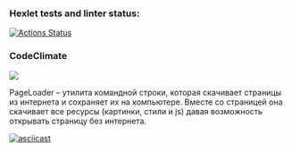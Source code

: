 ### Hexlet tests and linter status:
[![Actions Status](https://github.com/razamanaza/frontend-testing-react-project-lvl1/workflows/hexlet-check/badge.svg)](https://github.com/razamanaza/frontend-testing-react-project-lvl1/actions)

### CodeClimate
<a href="https://codeclimate.com/github/razamanaza/frontend-testing-react-project-lvl1/test_coverage"><img src="https://api.codeclimate.com/v1/badges/7046498e421fed01d411/test_coverage" /></a>

PageLoader – утилита командной строки, которая скачивает страницы из интернета и сохраняет их на компьютере. Вместе со страницей она скачивает все ресурсы (картинки, стили и js) давая возможность открывать страницу без интернета.

[![asciicast](https://asciinema.org/a/gjufOAbYbprREkdnqxkCCE09I.png)](https://asciinema.org/a/gjufOAbYbprREkdnqxkCCE09I)
